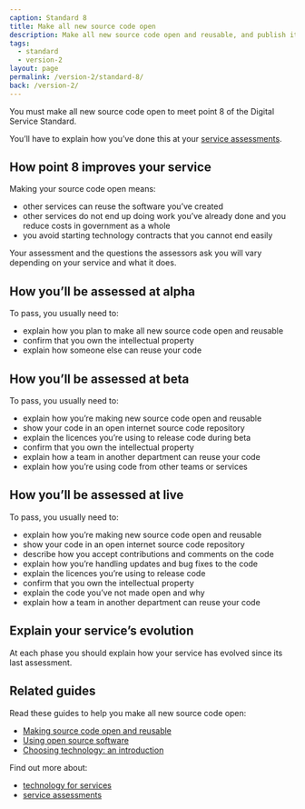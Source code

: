 ```yaml
---
caption: Standard 8
title: Make all new source code open
description: Make all new source code open and reusable, and publish it under appropriate licences (or provide a convincing explanation as to why this cannot be done for specific subsets of the source code).
tags:
  - standard
  - version-2
layout: page
permalink: /version-2/standard-8/
back: /version-2/
---
```


You must make all new source code open to meet point 8 of the Digital Service Standard.

You’ll have to explain how you’ve done this at your [service assessments](https://www.gov.uk/service-manual/service-assessments/how-service-assessments-work).

## How point 8 improves your service

Making your source code open means:

- other services can reuse the software you’ve created
- other services do not end up doing work you’ve already done and you reduce costs in government as a whole
- you avoid starting technology contracts that you cannot end easily

Your assessment and the questions the assessors ask you will vary depending on your service and what it does.

## How you’ll be assessed at alpha

To pass, you usually need to:

- explain how you plan to make all new source code open and reusable
- confirm that you own the intellectual property
- explain how someone else can reuse your code

## How you’ll be assessed at beta

To pass, you usually need to:

- explain how you’re making new source code open and reusable
- show your code in an open internet source code repository
- explain the licences you’re using to release code during beta
- confirm that you own the intellectual property
- explain how a team in another department can reuse your code
- explain how you’re using code from other teams or services

## How you’ll be assessed at live

To pass, you usually need to:

- explain how you’re making new source code open and reusable
- show your code in an open internet source code repository
- describe how you accept contributions and comments on the code
- explain how you’re handling updates and bug fixes to the code
- explain the licences you’re using to release code
- confirm that you own the intellectual property
- explain the code you’ve not made open and why
- explain how a team in another department can reuse your code

## Explain your service’s evolution

At each phase you should explain how your service has evolved since its last assessment.

## Related guides

Read these guides to help you make all new source code open:

- [Making source code open and reusable](https://www.gov.uk/service-manual/technology/making-source-code-open-and-reusable)
- [Using open source software](https://www.gov.uk/service-manual/making-software/open-source.html)
- [Choosing technology: an introduction](https://www.gov.uk/service-manual/technology/choosing-technology-an-introduction)

Find out more about:

- [technology for services](https://www.gov.uk/service-manual/technology)
- [service assessments](https://www.gov.uk/service-manual/service-assessments)
